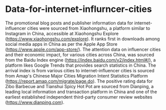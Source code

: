 # Data-for-internet-influrncer-cities
The promotional blog posts and publisher information data for internet-influencer cities were sourced from Xiaohongshu, a platform similar to Instagram in China, accessible at Xiaohongshu Explore (https://www.xiaohongshu.com/explore). It ranks first in downloads among social media apps in China as per the Apple App Store (https://www.apple.com/app-store/). The attention data on influencer cities and their economic impact, for various cities across China, was sourced from the Baidu Index engine (https://index.baidu.com/v2/index.html#/), a platform likes Google Trends that provides search statistics in China. The arrival index is from various cities to internet-influencer cities is sourced from Amap's Chinese Major Cities Migration Intent Statistics Platform (https://report.amap.com/migrate/page.do). The positive rating data for Zibo Barbecue and Tianshui Spicy Hot Pot are sourced from Dianping, a leading local information and transaction platform in China and one of the earliest established independent third-party consumer review websites (https://www.dianping.com).
